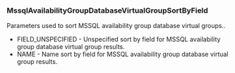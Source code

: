 ### MssqlAvailabilityGroupDatabaseVirtualGroupSortByField
Parameters used to sort MSSQL availability group database virtual groups..

- FIELD_UNSPECIFIED - Unspecified sort by field for MSSQL availability group database virtual group results.
- NAME - Name sort by field for MSSQL availability group database virtual group results.
